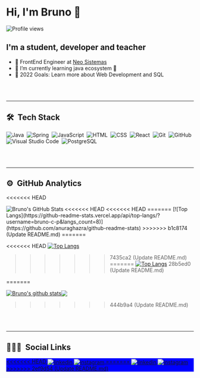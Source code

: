 # Hi, I'm Bruno 👋
<p align="left"> <img src="https://komarev.com/ghpvc/?username=bruno_c_p&color=blue" alt="Profile views" /> </p>

## I'm a student, developer and teacher

- 💼 FrontEnd Engineer at [Neo Sistemas](http://www.neosistemas.com.br)
- 🌱 I’m currently learning java ecosystem 🚀
- 🥅 2022 Goals: Learn more about Web Development and SQL

<br><br>

---

## 🛠 &nbsp;Tech Stack

![Java](https://img.shields.io/badge/-Java-05122A?style=flat&logo=java)&nbsp;
![Spring](https://img.shields.io/badge/-Spring-05122A?style=flat&logo=spring)&nbsp;
![JavaScript](https://img.shields.io/badge/-JavaScript-05122A?style=flat&logo=javascript)&nbsp;
![HTML](https://img.shields.io/badge/-HTML-05122A?style=flat&logo=HTML5)&nbsp;
![CSS](https://img.shields.io/badge/-CSS-05122A?style=flat&logo=CSS3&logoColor=1572B6)&nbsp;
![React](https://img.shields.io/badge/-React-05122A?style=flat&logo=react)&nbsp;
![Git](https://img.shields.io/badge/-Git-05122A?style=flat&logo=git)&nbsp;
![GitHub](https://img.shields.io/badge/-GitHub-05122A?style=flat&logo=github)&nbsp;
![Visual Studio Code](https://img.shields.io/badge/-Visual%20Studio%20Code-05122A?style=flat&logo=visual-studio-code&logoColor=007ACC)&nbsp;
![PostgreSQL](https://img.shields.io/badge/-PostgreSQL-05122A?style=flat&logo=postgresql)&nbsp;

<br><br>

---

## ⚙️ &nbsp;GitHub Analytics

<<<<<<< HEAD
<p align="left">
<<<<<<< HEAD
<<<<<<< HEAD

  <img align="left" alt="Bruno's GitHub Stats" src="https://github-readme-stats.vercel.app/api?username=bruno_c_p&show_icons=true&hide_border=false&title_color=ff652f&icon_color=FFE400&bg_color=09131B&text_color=ffffff&border_color=0c1a25" />
=======
[![Top Langs](https://github-readme-stats.vercel.app/api/top-langs/?username=bruno-c-p&langs_count=8)](https://github.com/anuraghazra/github-readme-stats)
>>>>>>> b1c8174 (Update README.md)
=======

<<<<<<< HEAD
  [![Top Langs](https://github-readme-stats.vercel.app/api/top-langs/?username=anuraghazra&langs_count=8)](https://github.com/anuraghazra/github-readme-stats)
>>>>>>> 7435ca2 (Update README.md)
=======
  [![Top Langs](https://github-readme-stats.vercel.app/api/top-langs/?username=bruno-c-p)](https://github.com/anuraghazra/github-readme-stats)
>>>>>>> 28b5ed0 (Update README.md)
  
</p>
=======

<a href="https://github.com/anuraghazra/github-readme-stats"><img align="center" src="https://github-readme-stats.vercel.app/api?username=bruno-c-p&show_icons=true&include_all_commits=true&hide_border=true&bg_color=0d1117&text_color=c9d1d9&title_color=58a6ff" alt="Bruno's github stats" /></a><a href="https://github.com/anuraghazra/github-readme-stats"><img align="center" src="https://github-readme-stats.vercel.app/api/top-langs/?username=bruno-c-p&layout=compact&hide_border=true&bg_color=0d1117&text_color=c9d1d9&title_color=FFF" /></a>
>>>>>>> 444b9a4 (Update README.md)

<br><br>

---

## 👨🏽‍🦲 &nbsp;Social Links

<p align="left" style="background:blue">
<a href="https://www.linkedin.com/in/bruno-cardozo-pereira-561b31196/" target="_blank">
<<<<<<< HEAD
  <img align="center" src="https://img.shields.io/badge/-bruno_c_p-05122A?style=flat&logo=linkedin" alt="linkedin"/>
</a>
<a href="https://instagram.com/bruno_c_p" target="_blank">
 <img align="center" src="https://img.shields.io/badge/-bruno_c_p-05122A?style=flat&logo=instagram" alt="instagram"/>
=======
  <img align="center" src="https://img.shields.io/badge/-LinkedIn-05122A?style=flat&logo=linkedin" alt="linkedin"/>
</a>
<a href="https://instagram.com/bruno_c_p" target="_blank">
 <img align="center" src="https://img.shields.io/badge/-Instagram-05122A?style=flat&logo=instagram" alt="instagram"/>
>>>>>>> 2ef9d54 (Update README.md)
</a>
</p>
